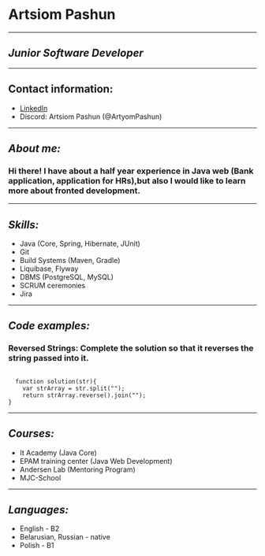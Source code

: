 # Artsiom Pashun
***
## *Junior Software Developer*
***
## Contact information: 
* [LinkedIn](https://www.linkedin.com/in/artsiom-pashun)
* Discord: Artsiom Pashun (@ArtyomPashun)
***
## *About me:*
### Hi there! I have about a half year experience in Java web (Bank application, application for HRs),but also I would like to learn more about fronted development.
***
## *Skills:*
* Java (Core, Spring, Hibernate, JUnit)
* Git
* Build Systems (Maven, Gradle)
* Liquibase, Flyway
* DBMS (PostgreSQL, MySQL)
* SCRUM ceremonies
* Jira
***
## *Code examples:*
### **Reversed Strings:** Complete the solution so that it reverses the string passed into it.
```

  function solution(str){
    var strArray = str.split("");
    return strArray.reverse().join("");
}

```
***
## *Courses:*
* It Academy (Java Core)
* EPAM training center (Java Web Development)
* Andersen Lab (Mentoring Program)
* MJC-School
***
## *Languages:*
* English - B2
* Belarusian, Russian - native
* Polish - B1

